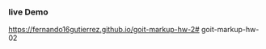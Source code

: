 ### live Demo
https://fernando16gutierrez.github.io/goit-markup-hw-2#   g o i t - m a r k u p - h w - 0 2  
 